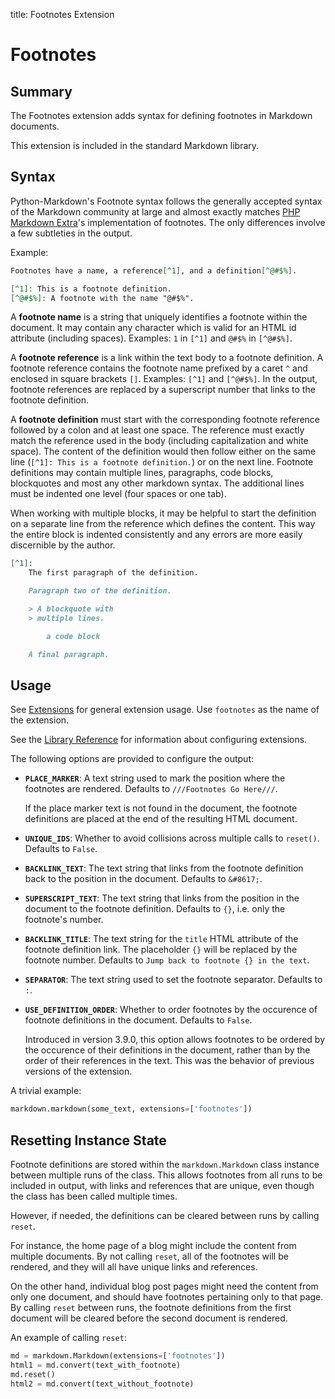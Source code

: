 title: Footnotes Extension

Footnotes
=========

Summary
-------

The Footnotes extension adds syntax for defining footnotes in Markdown
documents.

This extension is included in the standard Markdown library.

Syntax
------

Python-Markdown's Footnote syntax follows the generally accepted syntax of the
Markdown community at large and almost exactly matches [PHP Markdown Extra][]'s
implementation of footnotes. The only differences involve a few subtleties in
the output.

[PHP Markdown Extra]: http://michelf.com/projects/php-markdown/extra/#footnotes

Example:

```md
Footnotes have a name, a reference[^1], and a definition[^@#$%].

[^1]: This is a footnote definition.
[^@#$%]: A footnote with the name "@#$%".
```

A **footnote name**  is a string that uniquely identifies a footnote within the
document. It may contain any character which is valid for an HTML id attribute
(including spaces). Examples: `1` in `[^1]` and `@#$%` in `[^@#$%]`.

A **footnote reference** is a link within the text body to a footnote definition.
A footnote reference contains the footnote name prefixed by a caret `^` and enclosed
in square brackets `[]`. Examples: `[^1]` and `[^@#$%]`. In the output, footnote
references are replaced by a superscript number that links to the footnote definition.

A **footnote definition** must start with the corresponding footnote reference
followed by a colon and at least one space. The reference must exactly match
the reference used in the body (including capitalization and white space).
The content of the definition would then follow either on the same line
(`[^1]: This is a footnote definition.`) or on the next line.
Footnote definitions may contain multiple lines, paragraphs, code blocks,
blockquotes and most any other markdown syntax. The additional lines must be
indented one level (four spaces or one tab).

When working with multiple blocks, it may be helpful to start the definition on a
separate line from the reference which defines the content. This way the entire block
is indented consistently and any errors are more easily discernible by the author.

```md
[^1]:
    The first paragraph of the definition.

    Paragraph two of the definition.

    > A blockquote with
    > multiple lines.

        a code block

    A final paragraph.
```

Usage
-----

See [Extensions](index.md) for general extension usage. Use `footnotes` as the
name of the extension.

See the [Library Reference](../reference.md#extensions) for information about
configuring extensions.

The following options are provided to configure the output:

* **`PLACE_MARKER`**:
    A text string used to mark the position where the footnotes are rendered.
    Defaults to `///Footnotes Go Here///`.

    If the place marker text is not found in the document, the footnote
    definitions are placed at the end of the resulting HTML document.

* **`UNIQUE_IDS`**:
    Whether to avoid collisions across multiple calls to `reset()`. Defaults to
    `False`.

* **`BACKLINK_TEXT`**:
    The text string that links from the footnote definition back to the position
    in the document. Defaults to `&#8617;`.

* **`SUPERSCRIPT_TEXT`**:
    The text string that links from the position in the document to the footnote
    definition. Defaults to `{}`, i.e. only the footnote's number.

* **`BACKLINK_TITLE`**:
    The text string for the `title` HTML attribute of the footnote definition link.
    The placeholder `{}` will be replaced by the footnote number. Defaults to
    `Jump back to footnote {} in the text`.

* **`SEPARATOR`**:
    The text string used to set the footnote separator. Defaults to `:`.

* **`USE_DEFINITION_ORDER`**:
    Whether to order footnotes by the occurence of footnote definitions
    in the document. Defaults to `False`.

    Introduced in version 3.9.0, this option allows footnotes to be ordered
    by the occurence of their definitions in the document, rather than by the
    order of their references in the text. This was the behavior of
    previous versions of the extension.

A trivial example:

```python
markdown.markdown(some_text, extensions=['footnotes'])
```

Resetting Instance State
-----

Footnote definitions are stored within the  `markdown.Markdown` class instance between
multiple runs of the class.  This allows footnotes from all runs to be included in
output, with links and references that are unique, even though the class has been
called multiple times.

However, if needed, the definitions can be cleared between runs by calling `reset`.

For instance, the home page of a blog might include the content from multiple documents.
By not calling `reset`, all of the footnotes will be rendered, and they will all have
unique links and references.

On the other hand, individual blog post pages might need the content from only one
document, and should have footnotes pertaining only to that page. By calling `reset`
between runs, the footnote definitions from the first document will be cleared before
the second document is rendered.

An example of calling `reset`:

```python
md = markdown.Markdown(extensions=['footnotes'])
html1 = md.convert(text_with_footnote)
md.reset()
html2 = md.convert(text_without_footnote)
```
